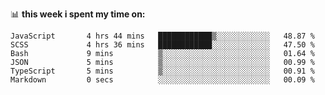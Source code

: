 📊 **this week i spent my time on:**
<!--START_SECTION:waka-->

```text
JavaScript       4 hrs 44 mins   ████████████▒░░░░░░░░░░░░   48.87 %
SCSS             4 hrs 36 mins   ████████████░░░░░░░░░░░░░   47.50 %
Bash             9 mins          ▒░░░░░░░░░░░░░░░░░░░░░░░░   01.64 %
JSON             5 mins          ▒░░░░░░░░░░░░░░░░░░░░░░░░   00.99 %
TypeScript       5 mins          ▒░░░░░░░░░░░░░░░░░░░░░░░░   00.91 %
Markdown         0 secs          ░░░░░░░░░░░░░░░░░░░░░░░░░   00.09 %
```

<!--END_SECTION:waka-->
